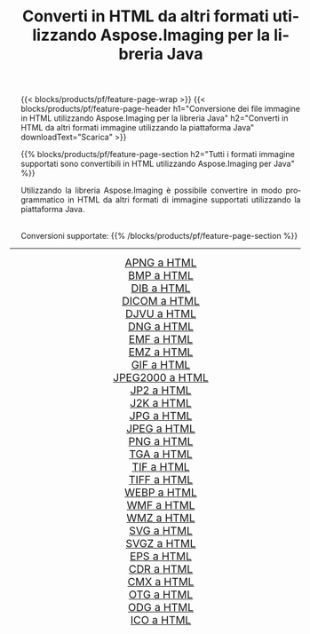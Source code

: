 ﻿---
title: Converti in HTML da altri formati utilizzando Aspose.Imaging per la libreria Java 
weight: 3920
url: /it/java/conversion/to/html 
lang: it
langdirlevel: 2
locales: zh-hans,ja,it,ru,de,es,fr,nl,id,lt,pl,pt,vi,tr,ko,zh-hant,ar,hi,th,sv,cs,uk,he
description: Usando Aspose.Imaging puoi convertire in HTML da altri formati usando Java
---

{{< blocks/products/pf/feature-page-wrap >}}
{{< blocks/products/pf/feature-page-header h1="Conversione dei file immagine in HTML utilizzando Aspose.Imaging per la libreria Java" h2="Converti in HTML da altri formati immagine utilizzando la piattaforma Java" downloadText="Scarica" >}}


{{% blocks/products/pf/feature-page-section  h2="Tutti i formati immagine supportati sono convertibili in HTML utilizzando Aspose.Imaging per Java" %}}
<p align=justify>Utilizzando la libreria Aspose.Imaging è possibile convertire in modo programmatico in HTML da altri formati di immagine supportati utilizzando la piattaforma Java.</p>
<br/>
Conversioni supportate:
{{% /blocks/products/pf/feature-page-section %}}
<div class="container-fluid productfamilypage bg-gray">
    <div class="convertypes bg-gray agp-content section">
        <div class="container">
		<hr style="margin-left:-20px;"/>
		<div class="row other-converters" style="gap: 10px;font-size: 19px;text-align:center;">
		    <div class='col-md-2 other-converter remove-lp remove-rp'><a href="/imaging/it/java/conversion/apng-to-html" style="padding:15px;">APNG a HTML</a></div>
<div class='col-md-2 other-converter remove-lp remove-rp'><a href="/imaging/it/java/conversion/bmp-to-html" style="padding:15px;">BMP a HTML</a></div>
<div class='col-md-2 other-converter remove-lp remove-rp'><a href="/imaging/it/java/conversion/dib-to-html" style="padding:15px;">DIB a HTML</a></div>
<div class='col-md-2 other-converter remove-lp remove-rp'><a href="/imaging/it/java/conversion/dicom-to-html" style="padding:15px;">DICOM a HTML</a></div>
<div class='col-md-2 other-converter remove-lp remove-rp'><a href="/imaging/it/java/conversion/djvu-to-html" style="padding:15px;">DJVU a HTML</a></div>
<div class='col-md-2 other-converter remove-lp remove-rp'><a href="/imaging/it/java/conversion/dng-to-html" style="padding:15px;">DNG a HTML</a></div>
<div class='col-md-2 other-converter remove-lp remove-rp'><a href="/imaging/it/java/conversion/emf-to-html" style="padding:15px;">EMF a HTML</a></div>
<div class='col-md-2 other-converter remove-lp remove-rp'><a href="/imaging/it/java/conversion/emz-to-html" style="padding:15px;">EMZ a HTML</a></div>
<div class='col-md-2 other-converter remove-lp remove-rp'><a href="/imaging/it/java/conversion/gif-to-html" style="padding:15px;">GIF a HTML</a></div>
<div class='col-md-2 other-converter remove-lp remove-rp'><a href="/imaging/it/java/conversion/jpeg2000-to-html" style="padding:15px;">JPEG2000 a HTML</a></div>
<div class='col-md-2 other-converter remove-lp remove-rp'><a href="/imaging/it/java/conversion/jp2-to-html" style="padding:15px;">JP2 a HTML</a></div>
<div class='col-md-2 other-converter remove-lp remove-rp'><a href="/imaging/it/java/conversion/j2k-to-html" style="padding:15px;">J2K a HTML</a></div>
<div class='col-md-2 other-converter remove-lp remove-rp'><a href="/imaging/it/java/conversion/jpg-to-html" style="padding:15px;">JPG a HTML</a></div>
<div class='col-md-2 other-converter remove-lp remove-rp'><a href="/imaging/it/java/conversion/jpeg-to-html" style="padding:15px;">JPEG a HTML</a></div>
<div class='col-md-2 other-converter remove-lp remove-rp'><a href="/imaging/it/java/conversion/png-to-html" style="padding:15px;">PNG a HTML</a></div>
<div class='col-md-2 other-converter remove-lp remove-rp'><a href="/imaging/it/java/conversion/tga-to-html" style="padding:15px;">TGA a HTML</a></div>
<div class='col-md-2 other-converter remove-lp remove-rp'><a href="/imaging/it/java/conversion/tif-to-html" style="padding:15px;">TIF a HTML</a></div>
<div class='col-md-2 other-converter remove-lp remove-rp'><a href="/imaging/it/java/conversion/tiff-to-html" style="padding:15px;">TIFF a HTML</a></div>
<div class='col-md-2 other-converter remove-lp remove-rp'><a href="/imaging/it/java/conversion/webp-to-html" style="padding:15px;">WEBP a HTML</a></div>
<div class='col-md-2 other-converter remove-lp remove-rp'><a href="/imaging/it/java/conversion/wmf-to-html" style="padding:15px;">WMF a HTML</a></div>
<div class='col-md-2 other-converter remove-lp remove-rp'><a href="/imaging/it/java/conversion/wmz-to-html" style="padding:15px;">WMZ a HTML</a></div>
<div class='col-md-2 other-converter remove-lp remove-rp'><a href="/imaging/it/java/conversion/svg-to-html" style="padding:15px;">SVG a HTML</a></div>
<div class='col-md-2 other-converter remove-lp remove-rp'><a href="/imaging/it/java/conversion/svgz-to-html" style="padding:15px;">SVGZ a HTML</a></div>
<div class='col-md-2 other-converter remove-lp remove-rp'><a href="/imaging/it/java/conversion/eps-to-html" style="padding:15px;">EPS a HTML</a></div>
<div class='col-md-2 other-converter remove-lp remove-rp'><a href="/imaging/it/java/conversion/cdr-to-html" style="padding:15px;">CDR a HTML</a></div>
<div class='col-md-2 other-converter remove-lp remove-rp'><a href="/imaging/it/java/conversion/cmx-to-html" style="padding:15px;">CMX a HTML</a></div>
<div class='col-md-2 other-converter remove-lp remove-rp'><a href="/imaging/it/java/conversion/otg-to-html" style="padding:15px;">OTG a HTML</a></div>
<div class='col-md-2 other-converter remove-lp remove-rp'><a href="/imaging/it/java/conversion/odg-to-html" style="padding:15px;">ODG a HTML</a></div>
<div class='col-md-2 other-converter remove-lp remove-rp'><a href="/imaging/it/java/conversion/ico-to-html" style="padding:15px;">ICO a HTML</a></div>
                </div>
        </div>
    </div>
</div>
<br/>


